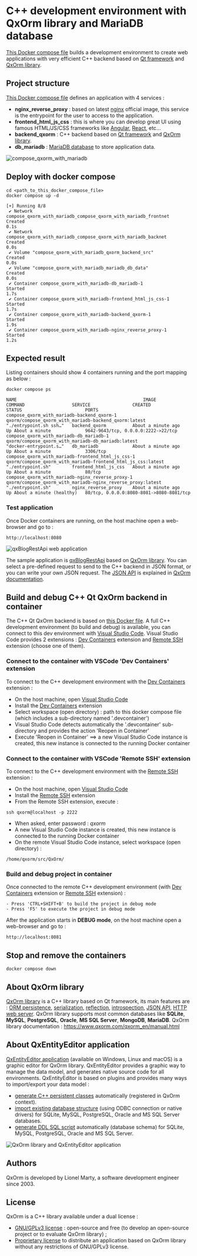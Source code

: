 # C++ development environment with QxOrm library and MariaDB database
[This Docker compose file](https://github.com/QxOrm/QxOrm/blob/master/docker/dev/compose_qxorm_with_mariadb/compose.yaml) builds a development environment to create web applications with very efficient C++ backend based on [Qt framework](https://www.qt.io/) and [QxOrm library](https://www.qxorm.com/).

## Project structure
[This Docker compose file](https://github.com/QxOrm/QxOrm/blob/master/docker/dev/compose_qxorm_with_mariadb/compose.yaml) defines an application with 4 services :
- **nginx_reverse_proxy** : based on latest [nginx](https://nginx.org/en/) official image, this service is the entrypoint for the user to access to the application.
- **frontend_html_js_css** : this is where you can develop great UI using famous HTML/JS/CSS frameworks like [Angular](https://angular.dev/), [React](https://react.dev/), etc...
- **backend_qxorm** : C++ backend based on [Qt framework](https://www.qt.io/) and [QxOrm library](https://www.qxorm.com/).
- **db_mariadb** : [MariaDB database](https://mariadb.org/) to store application data.

![compose_qxorm_with_mariadb](https://www.qxorm.com/qxorm_en/resource/docker_compose_schema.png)

## Deploy with docker compose
```
cd <path_to_this_docker_compose_file>
docker compose up -d
```
```
[+] Running 8/8
 ✔ Network compose_qxorm_with_mariadb_compose_qxorm_with_mariadb_frontnet  Created                                                                                                                  0.1s
 ✔ Network compose_qxorm_with_mariadb_compose_qxorm_with_mariadb_backnet   Created                                                                                                                  0.0s
 ✔ Volume "compose_qxorm_with_mariadb_qxorm_backend_src"                   Created                                                                                                                  0.0s
 ✔ Volume "compose_qxorm_with_mariadb_mariadb_db_data"                     Created                                                                                                                  0.0s
 ✔ Container compose_qxorm_with_mariadb-db_mariadb-1                       Started                                                                                                                  1.7s
 ✔ Container compose_qxorm_with_mariadb-frontend_html_js_css-1             Started                                                                                                                  1.7s
 ✔ Container compose_qxorm_with_mariadb-backend_qxorm-1                    Started                                                                                                                  1.9s
 ✔ Container compose_qxorm_with_mariadb-nginx_reverse_proxy-1              Started                                                                                                                  1.2s
```

## Expected result
Listing containers should show 4 containers running and the port mapping as below :
```
docker compose ps
```
```
NAME                                                IMAGE                                                          COMMAND                  SERVICE                CREATED              STATUS                        PORTS
compose_qxorm_with_mariadb-backend_qxorm-1          qxorm/compose_qxorm_with_mariadb-backend_qxorm:latest          "./entrypoint.sh ssh…"   backend_qxorm          About a minute ago   Up About a minute             9642-9643/tcp, 0.0.0.0:2222->22/tcp
compose_qxorm_with_mariadb-db_mariadb-1             qxorm/compose_qxorm_with_mariadb-db_mariadb:latest             "docker-entrypoint.s…"   db_mariadb             About a minute ago   Up About a minute             3306/tcp
compose_qxorm_with_mariadb-frontend_html_js_css-1   qxorm/compose_qxorm_with_mariadb-frontend_html_js_css:latest   "./entrypoint.sh"        frontend_html_js_css   About a minute ago   Up About a minute             80/tcp
compose_qxorm_with_mariadb-nginx_reverse_proxy-1    qxorm/compose_qxorm_with_mariadb-nginx_reverse_proxy:latest    "./entrypoint.sh"        nginx_reverse_proxy    About a minute ago   Up About a minute (healthy)   80/tcp, 0.0.0.0:8080-8081->8080-8081/tcp
```

### Test application
Once Docker containers are running, on the host machine open a web-browser and go to :
```
http://localhost:8080
```

![qxBlogRestApi web application](https://www.qxorm.com/qxorm_en/resource/qx_blog_rest_api_http_01.png)

The sample application is [qxBlogRestApi](https://github.com/QxOrm/QxOrm/tree/master/test/qxBlogRestApi) based on [QxOrm library](https://www.qxorm.com/).
You can select a pre-defined request to send to the C++ backend in JSON format, or you can write your own JSON request.
The [JSON API](https://www.qxorm.com/qxorm_en/manual.html#manual_97) is explained in [QxOrm documentation](https://www.qxorm.com/qxorm_en/manual.html).

## Build and debug C++ Qt QxOrm backend in container
The C++ Qt QxOrm backend is based on [this Docker file](https://github.com/QxOrm/QxOrm/tree/master/docker/test/qxBlogRestApi).
A full C++ development environment (to build and debug) is available, you can connect to this dev environment with [Visual Studio Code](https://code.visualstudio.com/).
Visual Studio Code provides 2 extensions : [Dev Containers](https://marketplace.visualstudio.com/items?itemName=ms-vscode-remote.remote-containers) extension and [Remote SSH](https://marketplace.visualstudio.com/items?itemName=ms-vscode-remote.remote-ssh) extension (choose one of them).

### Connect to the container with VSCode 'Dev Containers' extension
To connect to the C++ development environment with the [Dev Containers](https://code.visualstudio.com/docs/devcontainers/tutorial) extension :
- On the host machine, open [Visual Studio Code](https://code.visualstudio.com/)
- Install the [Dev Containers](https://marketplace.visualstudio.com/items?itemName=ms-vscode-remote.remote-containers) extension
- Select workspace (open directory) : path to this docker compose file (which includes a sub-directory named '.devcontainer')
- Visual Studio Code detects automatically the '.devcontainer' sub-directory and provides the action 'Reopen in Container'
- Execute 'Reopen in Container' ==> a new Visual Studio Code instance is created, this new instance is connected to the running Docker container

### Connect to the container with VSCode 'Remote SSH' extension
To connect to the C++ development environment with the [Remote SSH](https://marketplace.visualstudio.com/items?itemName=ms-vscode-remote.remote-ssh) extension :
- On the host machine, open [Visual Studio Code](https://code.visualstudio.com/)
- Install the [Remote SSH](https://marketplace.visualstudio.com/items?itemName=ms-vscode-remote.remote-ssh) extension
- From the Remote SSH extension, execute :
```
ssh qxorm@localhost -p 2222
```
- When asked, enter password : _qxorm_
- A new Visual Studio Code instance is created, this new instance is connected to the running Docker container
- On the remote Visual Studio Code instance, select workspace (open directory) :
```
/home/qxorm/src/QxOrm/
```

### Build and debug project in container
Once connected to the remote C++ development environment (with [Dev Containers](https://code.visualstudio.com/docs/devcontainers/tutorial) extension or [Remote SSH](https://marketplace.visualstudio.com/items?itemName=ms-vscode-remote.remote-ssh) extension) :
```
- Press 'CTRL+SHIFT+B' to build the project in debug mode
- Press 'F5' to execute the project in debug mode
```

After the application starts in **DEBUG mode**, on the host machine open a web-browser and go to :
```
http://localhost:8081
```

## Stop and remove the containers
```
docker compose down
```

## About QxOrm library
[QxOrm library](https://www.qxorm.com/) is a C++ library based on Qt framework, its main features are : [ORM persistence](https://www.qxorm.com/qxorm_en/manual.html#manual_30), [serialization](https://www.qxorm.com/qxorm_en/manual.html#manual_60), [reflection](https://www.qxorm.com/qxorm_en/manual.html#manual_70), [introspection](https://www.qxorm.com/qxorm_en/manual.html#manual_70), [JSON API](https://www.qxorm.com/qxorm_en/manual.html#manual_97), [HTTP web server](https://www.qxorm.com/qxorm_en/manual.html#manual_96).
QxOrm library supports most common databases like **SQLite**, **MySQL**, **PostgreSQL**, **Oracle**, **MS SQL Server**, **MongoDB**, **MariaDB**.
QxOrm library documentation : https://www.qxorm.com/qxorm_en/manual.html

## About QxEntityEditor application
[QxEntityEditor application](https://www.qxorm.com/qxorm_en/manual_qxee.html) (available on Windows, Linux and macOS) is a graphic editor for QxOrm library.
QxEntityEditor provides a graphic way to manage the data model, and generates native source code for all environments.
QxEntityEditor is based on plugins and provides many ways to import/export your data model :
- [generate C++ persistent classes](https://www.qxorm.com/qxorm_en/manual_qxee.html#cpp_export_settings) automatically (registered in QxOrm context).
- [import existing database structure](https://www.qxorm.com/qxorm_en/manual_qxee.html#wnd_mysql_import) (using ODBC connection or native drivers) for SQLite, MySQL, PostgreSQL, Oracle and MS SQL Server databases.
- [generate DDL SQL script](https://www.qxorm.com/qxorm_en/manual_qxee.html#ddl_export_settings) automatically (database schema) for SQLite, MySQL, PostgreSQL, Oracle and MS SQL Server.

![QxOrm library and QxEntityEditor application](https://www.qxorm.com/qxorm_en/resource/logo_qxorm_and_qxee.png)

## Authors
QxOrm is developed by Lionel Marty, a software development engineer since 2003.

## License
QxOrm is a C++ library available under a dual license :
- [GNU/GPLv3 license](https://www.qxorm.com/qxorm_en/resource/license.gpl3.txt) : open-source and free (to develop an open-source project or to evaluate QxOrm library) ;
- [Proprietary license](https://www.qxorm.com/qxorm_en/download_details.php) to distribute an application based on QxOrm library without any restrictions of GNU/GPLv3 license.
